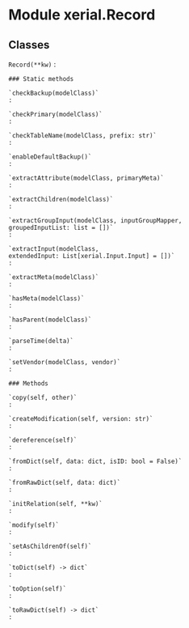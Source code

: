 Module xerial.Record
====================

Classes
-------

`Record(**kw)`
:   

    ### Static methods

    `checkBackup(modelClass)`
    :

    `checkPrimary(modelClass)`
    :

    `checkTableName(modelClass, prefix: str)`
    :

    `enableDefaultBackup()`
    :

    `extractAttribute(modelClass, primaryMeta)`
    :

    `extractChildren(modelClass)`
    :

    `extractGroupInput(modelClass, inputGroupMapper, groupedInputList: list = [])`
    :

    `extractInput(modelClass, extendedInput: List[xerial.Input.Input] = [])`
    :

    `extractMeta(modelClass)`
    :

    `hasMeta(modelClass)`
    :

    `hasParent(modelClass)`
    :

    `parseTime(delta)`
    :

    `setVendor(modelClass, vendor)`
    :

    ### Methods

    `copy(self, other)`
    :

    `createModification(self, version: str)`
    :

    `dereference(self)`
    :

    `fromDict(self, data: dict, isID: bool = False)`
    :

    `fromRawDict(self, data: dict)`
    :

    `initRelation(self, **kw)`
    :

    `modify(self)`
    :

    `setAsChildrenOf(self)`
    :

    `toDict(self) ‑> dict`
    :

    `toOption(self)`
    :

    `toRawDict(self) ‑> dict`
    :